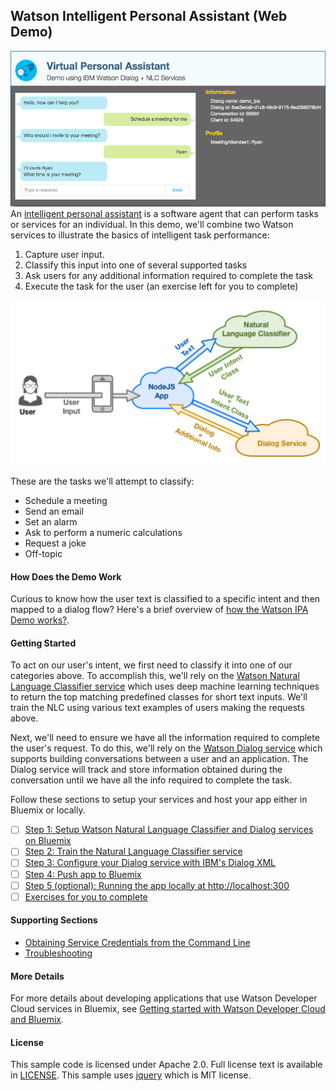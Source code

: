 ## Watson Intelligent Personal Assistant (Web Demo)
![](wiki/media/demo_screenshot.png)
An [intelligent personal assistant](https://en.wikipedia.org/wiki/Intelligent_personal_assistant) is a software agent that can perform tasks or services for an individual.  In this demo, we'll combine two Watson services to illustrate the basics of intelligent task performance:

1. Capture user input.
2. Classify this input into one of several supported tasks
3. Ask users for any additional information required to complete the task
4. Execute the task for the user (an exercise left for you to complete)

![](wiki/media/demo_architecture.png)

These are the tasks we'll attempt to classify:

* Schedule a meeting
* Send an email
* Set an alarm
* Ask to perform a numeric calculations
* Request a joke
* Off-topic

#### How Does the Demo Work
Curious to know how the user text is classified to a specific intent and then mapped to a dialog flow?  Here's a brief overview of [how the Watson IPA Demo works?](https://github.com/biosopher/watson-ipa-web-nodejs/wiki/How-Does-the-Watson-IPA-Demo-Work).


#### Getting Started
To act on our user's intent, we first need to classify it into one of our categories above.  To accomplish this, we'll rely on the [Watson Natural Language Classifier service](https://www.ibm.com/smarterplanet/us/en/ibmwatson/developercloud/doc/nl-classifier/) which uses deep machine learning techniques to return the top matching predefined classes for short text inputs.  We'll train the NLC using various text examples of users making the requests above.  

Next, we'll need to ensure we have all the information required to complete the user's request.  To do this, we'll rely on the [Watson Dialog service](http://www.ibm.com/smarterplanet/us/en/ibmwatson/developercloud/dialog.html) which supports building conversations between a user and an application. The Dialog service will track and store information obtained during the conversation until we have all the info required to complete the task. 

Follow these sections to setup your services and host your app either in Bluemix or locally.
- [ ] [Step 1: Setup Watson Natural Language Classifier and Dialog services on Bluemix](https://github.com/biosopher/watson-ipa-web-nodejs/wiki/Setup-Watson-Natural-Language-Classifier-and-Dialog-services-on-Bluemix)
- [ ] [Step 2: Train the Natural Language Classifier service](https://github.com/biosopher/watson-ipa-web-nodejs/wiki/Train-the-Natural-Language-Classifier-service)
- [ ] [Step 3: Configure your Dialog service with IBM's Dialog XML](https://github.com/biosopher/watson-ipa-web-nodejs/wiki/Configure-your-Dialog-service-with-IBM's-Dialog-XML)
- [ ] [Step 4: Push app to Bluemix](https://github.com/biosopher/watson-ipa-web-nodejs/wiki/Push-App-to-Bluemix) 
- [ ] [Step 5 (optional): Running the app locally at http://localhost:300](https://github.com/biosopher/watson-ipa-web-nodejs/wiki/Running-Locally)
- [ ] [Exercises for you to complete](https://github.com/biosopher/watson-ipa-web-nodejs/wiki/Exercises-for-you-to-complete)

#### Supporting Sections
* [Obtaining Service Credentials from the Command Line](https://github.com/biosopher/watson-ipa-web-nodejs/wiki/Obtaining-Service-Credentials-from-the-Command-Line)
* [Troubleshooting](https://github.com/biosopher/watson-ipa-web-nodejs/wiki/Troubleshooting)

#### More Details
For more details about developing applications that use Watson Developer Cloud services in Bluemix, see [Getting started with Watson Developer Cloud and Bluemix](http://www.ibm.com/smarterplanet/us/en/ibmwatson/developercloud/doc/getting_started/).

#### License
This sample code is licensed under Apache 2.0. Full license text is available in [LICENSE](https://github.com/watson-developer-cloud/natural-language-classifier-nodejs/blob/master/LICENSE).
This sample uses [jquery](https://jquery.com/) which is MIT license.
